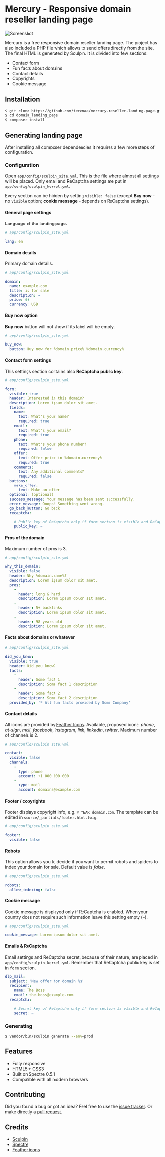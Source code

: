 # Mercury - Responsive domain reseller landing page

![Screenshot](screenshot.png)

Mercury is a free responsive domain reseller landing page. The project has also included a PHP file which allows to send offers directly from the site. The final HTML is generated by Sculpin. It is divided into few sections:

* Contact form
* Fun facts about domains
* Contact details
* Copyrights
* Cookie message

## Installation
```bash
$ git clone https://github.com/terenaa/mercury-reseller-landing-page.git domain_landing_page
$ cd domain_landing_page
$ composer install
```

## Generating landing page
After installing all composer dependencies it requires a few more steps of configuration.

### Configuration

Open `app/config/sculpin_site.yml`. This is the file where almost all settings will be placed. Only email and ReCaptcha settings are put in `app/config/sculpin_kernel.yml`.

Every section can be hidden by setting `visible: false` (except **Buy now** - no `visible` option; **cookie message** - depends on ReCaptcha settings).

#### General page settings

Language of the landing page.

```yaml
# app/config/sculpin_site.yml

lang: en
```

#### Domain details

Primary domain details.

```yaml
# app/config/sculpin_site.yml

domain:
  name: example.com
  title: is for sale
  description: ~
  price: 99
  currency: USD
```

#### Buy now option

**Buy now** button will not show if its label will be empty.

```yaml
# app/config/sculpin_site.yml

buy_now:
  button: Buy now for %domain.price% %domain.currency%
```

#### Contact form settings

This settings section contains also **ReCaptcha public key**.

```yaml
# app/config/sculpin_site.yml

form:
  visible: true
  header: Interested in this domain?
  description: Lorem ipsum dolor sit amet.
  fields:
    name:
      text: What's your name?
      required: true
    email:
      text: What's your email?
      required: true
    phone:
      text: What's your phone number?
      required: false
    offer:
      text: Offer price in %domain.currency%
      required: true
    comments:
      text: Any additional comments?
      required: false
  buttons:
    make_offer:
      text: Make an offer
  optional: (optional)
  success_message: Your message has been sent successfully.
  error_message: Ooops! Something went wrong.
  go_back_button: Go back
  recaptcha:

    # Public key of ReCaptcha only if form section is visible and ReCaptcha is enabled
    public_key: ~
```

#### Pros of the domain

Maximum number of pros is 3.

```yaml
# app/config/sculpin_site.yml

why_this_domain:
  visible: false
  header: Why %domain.name%?
  description: Lorem ipsum dolor sit amet.
  pros:
    -
      header: long & hard
      description: Lorem ipsum dolor sit amet.
    -
      header: 5+ backlinks
      description: Lorem ipsum dolor sit amet.
    -
      header: 98 years old
      description: Lorem ipsum dolor sit amet.
```

#### Facts about domains or whatever

```yaml
# app/config/sculpin_site.yml

did_you_know:
  visible: true
  header: Did you know?
  facts:
    -
      header: Some fact 1
      description: Some fact 1 description
    -
      header: Some fact 2
      description: Some fact 2 description
  provided_by: '* All fun facts provided by Some Company'
```

#### Contact details

All icons are provided by [Feather Icons](https://feathericons.com/). Available, proposed icons: *phone*, *at-sign*, *mail*, *facebook*, *instagram*, *link*, *linkedin*, *twitter*. Maximum number of channels is 2. 

```yaml
# app/config/sculpin_site.yml

contact:
  visible: false
  channels:
    -
      type: phone
      account: +1 000 000 000
    -
      type: mail
      account: domains@example.com
```

#### Footer / copyrights

Footer displays copyright info, e.g. `© YEAR domain.com`. The template can be edited in `source/_partials/footer.html.twig`.

```yaml
# app/config/sculpin_site.yml

footer:
  visible: false
```

#### Robots

This option allows you to decide if you want to permit robots and spiders to index your domain for sale. Default value is *false*.

```yaml
# app/config/sculpin_site.yml

robots:
  allow_indexing: false
```

#### Cookie message

Cookie message is displayed only if ReCaptcha is enabled. When your country does not require such information leave this setting empty (`~`). 

```yaml
# app/config/sculpin_site.yml

cookie_message: Lorem ipsum dolor sit amet.
```

#### Emails & ReCaptcha

Email settings and ReCaptcha secret, because of their nature, are placed in `app/config/sculpin_kernel.yml`. Remember that ReCaptcha public key is set in `form` section.

```yaml
dlp_mail:
  subject: 'New offer for domain %s'
  recipient:
    name: The Boss
    email: the.boss@example.com
  recaptcha:
  
    # Secret key of ReCaptcha only if form section is visible and ReCaptcha is enabled
    secret: ~
```

### Generating
```bash
$ vendor/bin/sculpin generate --env=prod
```

## Features
* Fully responsive
* HTML5 + CSS3
* Built on Spectre 0.5.1
* Compatible with all modern browsers

## Contributing

Did you found a bug or got an idea? Feel free to use the [issue tracker](//github.com/terenaa/mercury-reseller-landing-page/issues). Or make directly a [pull request](//github.com/terenaa/mercury-reseller-landing-page/pulls).

## Credits
* [Sculpin](https://sculpin.io/)
* [Spectre](https://picturepan2.github.io/spectre/)
* [Feather icons](https://feathericons.com/)
